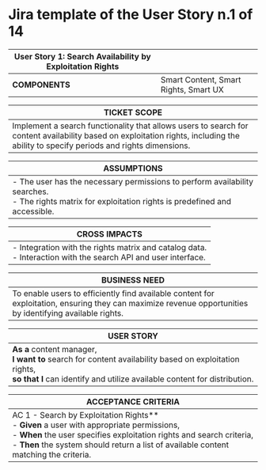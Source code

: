# Jira template of the User Story n.1 of 14

| **User Story 1: Search Availability by Exploitation Rights** |  |
|- | - |
| **COMPONENTS** | Smart Content, Smart Rights, Smart UX |


| **TICKET SCOPE** |
|-|
| Implement a search functionality that allows users to search for content availability based on exploitation rights, including the ability to specify periods and rights dimensions. |


| **ASSUMPTIONS** |
|-|
|- The user has the necessary permissions to perform availability searches. <br> - The rights matrix for exploitation rights is predefined and accessible.|


| **CROSS IMPACTS** |
| - |
|- Integration with the rights matrix and catalog data.  <br> - Interaction with the search API and user interface. |


| **BUSINESS NEED** |
| - |
| To enable users to efficiently find available content for exploitation, ensuring they can maximize revenue opportunities by identifying available rights. |


| **USER STORY** |
| - |
| **As a** content manager,  <br> **I want to** search for content availability based on exploitation rights,  <br> **so that I** can identify and utilize available content for distribution.|


| **ACCEPTANCE CRITERIA** |
|-|
| AC 1 - Search by Exploitation Rights**  <br> - **Given** a user with appropriate permissions,  <br> - **When** the user specifies exploitation rights and search criteria,  <br> - **Then** the system should return a list of available content matching the criteria.|
